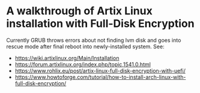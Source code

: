 # A walkthrough of Artix Linux installation with Full-Disk Encryption
Currently GRUB throws errors about not finding lvm disk and goes into rescue mode after final reboot into newly-installed system.
See:
 - https://wiki.artixlinux.org/Main/Installation
 - https://forum.artixlinux.org/index.php/topic,1541.0.html
 - https://www.rohlix.eu/post/artix-linux-full-disk-encryption-with-uefi/
 - https://www.howtoforge.com/tutorial/how-to-install-arch-linux-with-full-disk-encryption/
